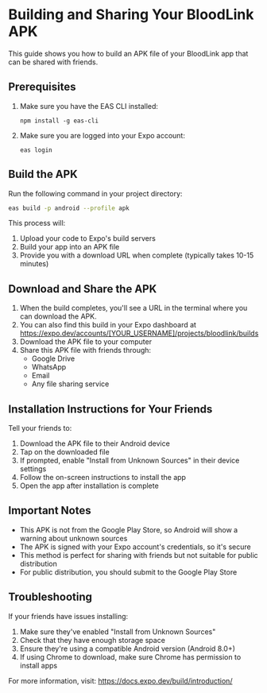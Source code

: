 # Building and Sharing Your BloodLink APK

This guide shows you how to build an APK file of your BloodLink app that can be shared with friends.

## Prerequisites

1. Make sure you have the EAS CLI installed:

   ```
   npm install -g eas-cli
   ```

2. Make sure you are logged into your Expo account:
   ```
   eas login
   ```

## Build the APK

Run the following command in your project directory:

```bash
eas build -p android --profile apk
```

This process will:

1. Upload your code to Expo's build servers
2. Build your app into an APK file
3. Provide you with a download URL when complete (typically takes 10-15 minutes)

## Download and Share the APK

1. When the build completes, you'll see a URL in the terminal where you can download the APK.
2. You can also find this build in your Expo dashboard at https://expo.dev/accounts/[YOUR_USERNAME]/projects/bloodlink/builds
3. Download the APK file to your computer
4. Share this APK file with friends through:
   - Google Drive
   - WhatsApp
   - Email
   - Any file sharing service

## Installation Instructions for Your Friends

Tell your friends to:

1. Download the APK file to their Android device
2. Tap on the downloaded file
3. If prompted, enable "Install from Unknown Sources" in their device settings
4. Follow the on-screen instructions to install the app
5. Open the app after installation is complete

## Important Notes

- This APK is not from the Google Play Store, so Android will show a warning about unknown sources
- The APK is signed with your Expo account's credentials, so it's secure
- This method is perfect for sharing with friends but not suitable for public distribution
- For public distribution, you should submit to the Google Play Store

## Troubleshooting

If your friends have issues installing:

1. Make sure they've enabled "Install from Unknown Sources"
2. Check that they have enough storage space
3. Ensure they're using a compatible Android version (Android 8.0+)
4. If using Chrome to download, make sure Chrome has permission to install apps

For more information, visit: https://docs.expo.dev/build/introduction/
